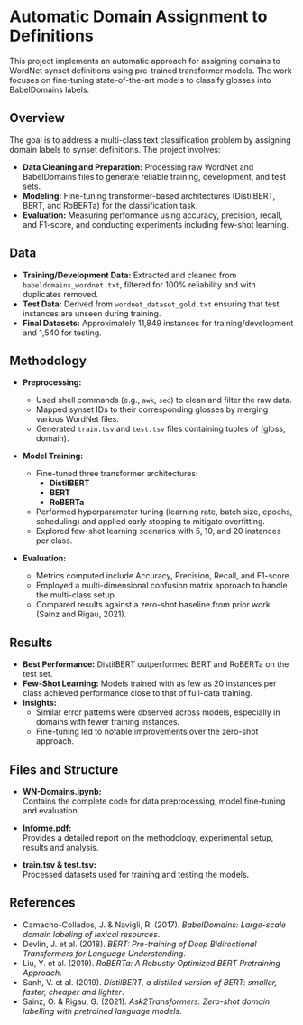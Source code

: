 # Automatic Domain Assignment to Definitions

This project implements an automatic approach for assigning domains to WordNet synset definitions using pre-trained transformer models. The work focuses on fine-tuning state-of-the-art models to classify glosses into BabelDomains labels.

## Overview

The goal is to address a multi-class text classification problem by assigning domain labels to synset definitions. The project involves:
- **Data Cleaning and Preparation:** Processing raw WordNet and BabelDomains files to generate reliable training, development, and test sets.
- **Modeling:** Fine-tuning transformer-based architectures (DistilBERT, BERT, and RoBERTa) for the classification task.
- **Evaluation:** Measuring performance using accuracy, precision, recall, and F1-score, and conducting experiments including few-shot learning.

## Data

- **Training/Development Data:** Extracted and cleaned from `babeldomains_wordnet.txt`, filtered for 100% reliability and with duplicates removed.
- **Test Data:** Derived from `wordnet_dataset_gold.txt` ensuring that test instances are unseen during training.
- **Final Datasets:** Approximately 11,849 instances for training/development and 1,540 for testing.

## Methodology

- **Preprocessing:**  
  - Used shell commands (e.g., `awk`, `sed`) to clean and filter the raw data.
  - Mapped synset IDs to their corresponding glosses by merging various WordNet files.
  - Generated `train.tsv` and `test.tsv` files containing tuples of (gloss, domain).

- **Model Training:**  
  - Fine-tuned three transformer architectures:
    - **DistilBERT**
    - **BERT**
    - **RoBERTa**
  - Performed hyperparameter tuning (learning rate, batch size, epochs, scheduling) and applied early stopping to mitigate overfitting.
  - Explored few-shot learning scenarios with 5, 10, and 20 instances per class.

- **Evaluation:**  
  - Metrics computed include Accuracy, Precision, Recall, and F1-score.
  - Employed a multi-dimensional confusion matrix approach to handle the multi-class setup.
  - Compared results against a zero-shot baseline from prior work (Sainz and Rigau, 2021).

## Results

- **Best Performance:** DistilBERT outperformed BERT and RoBERTa on the test set.
- **Few-Shot Learning:** Models trained with as few as 20 instances per class achieved performance close to that of full-data training.
- **Insights:**  
  - Similar error patterns were observed across models, especially in domains with fewer training instances.
  - Fine-tuning led to notable improvements over the zero-shot approach.
  

## Files and Structure

- **WN-Domains.ipynb:**  
  Contains the complete code for data preprocessing, model fine-tuning and evaluation.
  
- **Informe.pdf:**  
  Provides a detailed report on the methodology, experimental setup, results and analysis.

- **train.tsv & test.tsv:**  
  Processed datasets used for training and testing the models.

## References

- Camacho-Collados, J. & Navigli, R. (2017). *BabelDomains: Large-scale domain labeling of lexical resources*.
- Devlin, J. et al. (2018). *BERT: Pre-training of Deep Bidirectional Transformers for Language Understanding*.
- Liu, Y. et al. (2019). *RoBERTa: A Robustly Optimized BERT Pretraining Approach*.
- Sanh, V. et al. (2019). *DistilBERT, a distilled version of BERT: smaller, faster, cheaper and lighter*.
- Sainz, O. & Rigau, G. (2021). *Ask2Transformers: Zero-shot domain labelling with pretrained language models*.
